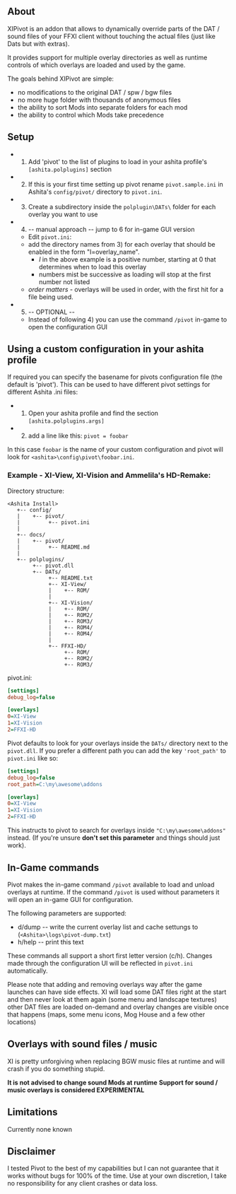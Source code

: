 ## About

XIPivot is an addon that allows to dynamically override parts of the DAT / sound files
of your FFXI client without touching the actual files (just like Dats but with extras).

It provides support for multiple overlay directories as well as runtime controls
of which overlays are loaded and used by the game.

The goals behind XIPivot are simple:

- no modifications to the original DAT / spw / bgw files
- no more huge folder with thousands of anonymous files
- the ability to sort Mods into separate folders for each mod
- the ability to control which Mods take precedence

## Setup

- 1) Add 'pivot' to the list of plugins to load in your ashita profile's `[ashita.polplugins]` section
- 2) If this is your first time setting up pivot rename `pivot.sample.ini` in Ashita's `config/pivot/` directory to `pivot.ini`.
- 3) Create a subdirectory inside the `polplugin\DATs\` folder for each overlay you want to use
- 4) -- manual approach -- jump to 6 for in-game GUI version
   - Edit `pivot.ini`:
   - add the directory names from 3) for each overlay that should be enabled in the form "I=overlay_name".
     - _I_ in the above example is a positive number, starting at 0 that determines when to load this overlay
     - numbers mist be successive as loading will stop at the first number not listed
   - *order matters* - overlays will be used in order, with the first hit for a file being used.
- 5) -- OPTIONAL --
   - Instead of following 4) you can use the command `/pivot` in-game to open the configuration GUI

## Using a custom configuration in your ashita profile

If required you can specify the basename for pivots configuration file (the default is 'pivot').
This can be used to have different pivot settings for different Ashita .ini files:

- 1) Open your ashita profile and find the section `[ashita.polplugins.args]`
- 2) add a line like this: `pivot = foobar`

In this case `foobar` is the name of your custom configuration and pivot will look for `<ashita>\config\pivot\foobar.ini`.


### Example - XI-View, XI-Vision and Ammelila's HD-Remake:

Directory structure:

```
<Ashita Install>
   +-- config/
   |    +-- pivot/
   |         +-- pivot.ini
   |
   +-- docs/
   |    +-- pivot/
   |         +-- README.md
   |
   +-- polplugins/
        +-- pivot.dll
        +-- DATs/
             +-- README.txt
             +-- XI-View/
             |    +-- ROM/
             |
             +-- XI-Vision/
             |    +-- ROM/
             |    +-- ROM2/
             |    +-- ROM3/
             |    +-- ROM4/
             |    +-- ROM4/
             |
             +-- FFXI-HD/
                  +-- ROM/
                  +-- ROM2/
                  +-- ROM3/
```

pivot.ini:

```ini
[settings]
debug_log=false

[overlays]
0=XI-View
1=XI-Vision
2=FFXI-HD
```

Pivot defaults to look for your overlays inside the `DATs/` directory next to the `pivot.dll`.
If you prefer a different path you can add the key `'root_path'` to `pivot.ini` like so:

```ini
[settings]
debug_log=false
root_path=C:\my\awesome\addons

[overlays]
0=XI-View
1=XI-Vision
2=FFXI-HD
```

This instructs to pivot to search for overlays inside `"C:\my\awesome\addons"` instead.
(If you're unsure **don't set this parameter** and things should just work).

## In-Game commands

Pivot makes the in-game command `/pivot` available to load and unload overlays at runtime.
If the command `/pivot` is used without parameters it will open an in-game GUI for configuration.

The following parameters are supported:

- d/dump                 -- write the current overlay list and cache settungs to (`<Ashita>\logs\pivot-dump.txt`)
- h/help                 -- print this text

These commands all support a short first letter version (c/h).
Changes made through the configuration UI will be reflected in `pivot.ini` automatically.


Please note that adding and removing overlays way after the game launches can have side effects.
XI will load some DAT files right at the start and then never look at them again (some menu and landscape textures)
other DAT files are loaded on-demand and overlay changes are visible once that happens (maps, some menu icons, Mog House and a few other locations)

## Overlays with sound files / music

XI is pretty unforgiving when replacing BGW music files at runtime and will crash if you do something stupid.

**It is not advised to change sound Mods at runtime**
**Support for sound / music overlays is considered EXPERIMENTAL**

## Limitations

Currently none known

## Disclaimer

I tested Pivot to the best of my capabilities but I can not guarantee that it works without bugs for 100% of the time.
Use at your own discretion, I take no responsibility for any client crashes or data loss.

